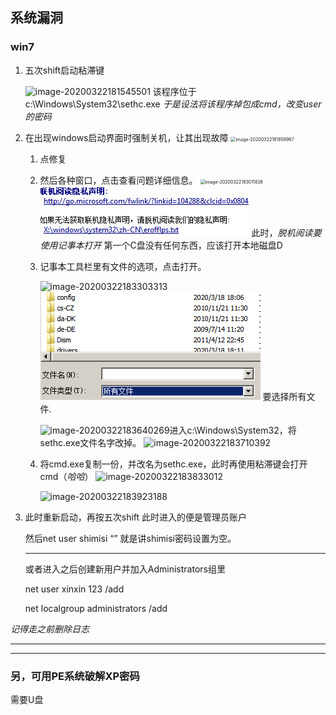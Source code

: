 ## 系统漏洞

### win7

1. 五次shift启动粘滞键

   ![image-20200322181545501](./qmfgwhloanqrxtxibiji/SavedPics/系统密码破解/image-20200322181545501.png)
   该程序位于c:\Windows\System32\sethc.exe
   *于是设法将该程序掉包成cmd，改变user的密码*

2. 在出现windows启动界面时强制关机，让其出现故障
   <img src="/./qmfgwhloanqrxtxibiji/SavedPics/系统密码破解/image-20200322181858967.png" alt="image-20200322181858967" style="zoom:50%;" />

   1. 点修复

   2. 然后各种窗口，点击查看问题详细信息。
      <img src="/./qmfgwhloanqrxtxibiji/SavedPics/系统密码破解/image-20200322183011838.png" alt="image-20200322183011838" style="zoom:50%;" />
      ![image-20200322183113510](SavedPics/系统密码破解/image-20200322183113510.png)
      此时，*脱机阅读要使用记事本打开*
      第一个C盘没有任何东西，应该打开本地磁盘D

   3. 记事本工具栏里有文件的选项，点击打开。

      ![image-20200322183303313](./qmfgwhloanqrxtxibiji/SavedPics/系统密码破解/image-20200322183303313.png)
      ![image-20200322183441532](SavedPics/系统密码破解/image-20200322183441532.png)
      要选择所有文件.

      ![image-20200322183640269](./qmfgwhloanqrxtxibiji/SavedPics/系统密码破解/image-20200322183640269.png)进入c:\Windows\System32，将sethc.exe文件名字改掉。
      ![image-20200322183710392](./qmfgwhloanqrxtxibiji/SavedPics/系统密码破解/image-20200322183710392.png)

   4. 将cmd.exe复制一份，并改名为sethc.exe，此时再使用粘滞键会打开cmd（*哈哈*）
      ![image-20200322183833012](./qmfgwhloanqrxtxibiji/SavedPics/系统密码破解/image-20200322183833012.png)

      ![image-20200322183923188](./qmfgwhloanqrxtxibiji/SavedPics/系统密码破解/image-20200322183923188.png)
      

3. 此时重新启动，再按五次shift
   此时进入的便是管理员账户

   然后net user shimisi “”
   就是讲shimisi密码设置为空。

   ---

   或者进入之后创建新用户并加入Administrators组里

   net user xinxin 123 /add

   net localgroup administrators /add

*记得走之前删除日志*

---

---

### 另，可用PE系统破解XP密码

需要U盘